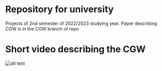 # Repository for university
Projects of 2nd semester of 2022/2023 studying year.
Paper describing CGW is in the CGW branch of repo
# Short video describing the CGW
![alt text](https://raw.githubusercontent.com/obryi37/2nd_Sem/CGW/screen-capture%20(1).gif)
